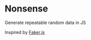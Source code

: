 Nonsense
========

Generate repeatable random data in JS

Inspired by [Faker.js](http://github.com/Marak/Faker.js)

